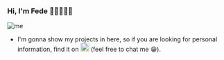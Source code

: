 ### Hi, I'm Fede 👋🏻👨🏼‍💻

![me](https://user-images.githubusercontent.com/86263343/213335553-09650828-d313-46fb-85ae-af7f6e6b5a1a.png)

- I'm gonna show my projects in here, so if you are looking for personal information, find it on [<img src=https://user-images.githubusercontent.com/86263343/213340048-75cfd524-52a4-4ade-8fe3-5ddcb5d63de1.png width="20" height="20">](https://www.linkedin.com/in/federicoponcela/?locale=en_US) (feel free to chat me 😁).
